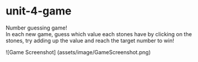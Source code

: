 # unit-4-game

Number guessing game!<br>
In each new game, guess which value each stones have by clicking on the stones, try adding up the value and reach the target number to win!

![Game Screenshot]
(assets/image/GameScreenshot.png)
